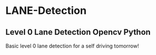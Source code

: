 # LANE-Detection

## Level 0 Lane Detection Opencv Python

Basic level 0 lane detection for a self driving tomorrow!